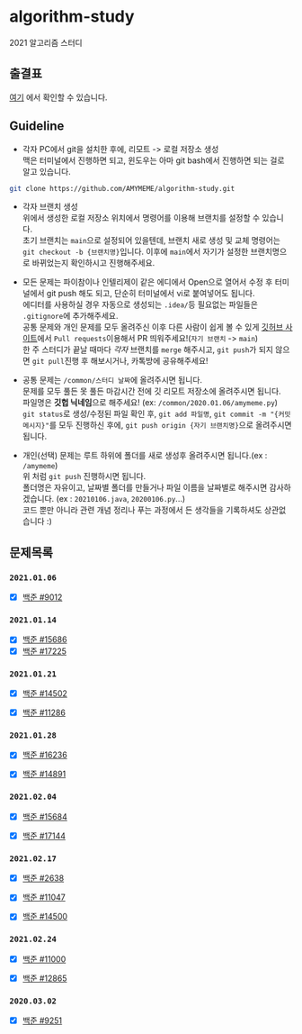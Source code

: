 # algorithm-study

2021 알고리즘 스터디

## 출결표

[여기](https://docs.google.com/document/d/1aNvfxmfV1EfTn5taj55e0NNJAZxRZSOedg5M4Rh2S7s/edit?usp=sharing)
에서 확인할 수 있습니다.

## Guideline

- 각자 PC에서 git을 설치한 후에, 리모트 -> 로컬 저장소 생성  
  맥은 터미널에서 진행하면 되고, 윈도우는 아마 git bash에서 진행하면 되는 걸로 알고 있습니다.

```bash
git clone https://github.com/AMYMEME/algorithm-study.git
```

- 각자 브랜치 생성  
  위에서 생성한 로컬 저장소 위치에서 명령어를 이용해 브랜치를 설정할 수 있습니다.  
  초기 브랜치는 `main`으로 설정되어 있을텐데, 브랜치 새로 생성 및 교체 명령어는 `git checkout -b {브랜치명}`입니다.
  이후에 `main`에서 자기가 설정한 브랜치명으로 바뀌었는지 확인하시고 진행해주세요.

- 모든 문제는 파이참이나 인텔리제이 같은 에디에서 Open으로 열어서 수정 후
  터미널에서 git push 해도 되고, 단순히 터미널에서 vi로 붙여넣어도 됩니다.  
  에디터를 사용하실 경우 자동으로 생성되는 `.idea/`등 필요없는 파일들은 `.gitignore`에 추가해주세요.  
  공통 문제와 개인 문제를 모두 올려주신 이후 다른 사람이 쉽게 볼 수 있게 [깃허브 사이트](https://github.com/AMYMEME/algorithm-study/pulls)에서
  `Pull requests`이용해서 PR 띄워주세요!(`자기 브랜치` -> `main`)  
  한 주 스터디가 끝날 때마다 *각자* 브랜치를 `merge` 해주시고, `git push`가 되지 않으면 `git pull`진행 후 해보시거나,
  카톡방에 공유해주세요!

- 공통 문제는 `/common/스터디 날짜`에 올려주시면 됩니다.  
  문제를 모두 풀든 못 풀든 마감시간 전에 깃 리모트 저장소에 올려주시면 됩니다.  
  파일명은 **깃헙 닉네임**으로 해주세요! (ex: `/common/2020.01.06/amymeme.py`)  
  `git status`로 생성/수정된 파일 확인 후, `git add 파일명`, `git commit -m "{커밋 메시지}"`를 모두 진행하신 후에,
  `git push origin {자기 브랜치명}`으로 올려주시면 됩니다.

- 개인(선택) 문제는 루트 하위에 폴더를 새로 생성후 올려주시면 됩니다.(ex : `/amymeme`)  
  위 처럼 `git push` 진행하시면 됩니다.  
  폴더명은 자유이고, 날짜별 폴더를 만들거나 파일 이름을 날짜별로 해주시면 감사하겠습니다. (ex : `20210106.java`, `20200106.py`...)  
  코드 뿐만 아니라 관련 개념 정리나 푸는 과정에서 든 생각들을 기록하셔도 상관없습니다 :)

## 문제목록

### `2021.01.06`

- [x] [백준 #9012](https://www.acmicpc.net/problem/9012)

### `2021.01.14`

- [x] [백준 #15686](https://www.acmicpc.net/problem/15686)
- [x] [백준 #17225](https://www.acmicpc.net/problem/17225)

### `2021.01.21`

- [x] [백준 #14502](https://www.acmicpc.net/problem/14502)
- [x] [백준 #11286](https://www.acmicpc.net/problem/11286)


### `2021.01.28`

- [x] [백준 #16236](https://www.acmicpc.net/problem/16236)
- [x] [백준 #14891](https://www.acmicpc.net/problem/14891)


### `2021.02.04`

- [x] [백준 #15684](https://www.acmicpc.net./problem/15684)
- [x] [백준 #17144](https://www.acmicpc.net./problem/17144)


### `2021.02.17`

- [x] [백준 #2638](https://www.acmicpc.net./problem/2638)
- [x] [백준 #11047](https://www.acmicpc.net./problem/11047)
- [x] [백준 #14500](https://www.acmicpc.net./problem/14500)


### `2021.02.24`

- [x] [백준 #11000](https://www.acmicpc.net./problem/11000)
- [x] [백준 #12865](https://www.acmicpc.net./problem/12865)


### `2020.03.02`

- [x] [백준 #9251](https://www.acmicpc.net./problem/9251)

